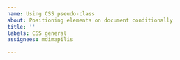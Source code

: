 ```yaml
---
name: Using CSS pseudo-class
about: Positioning elements on document conditionally
title: ''
labels: CSS general
assignees: mdimapilis

---
```



